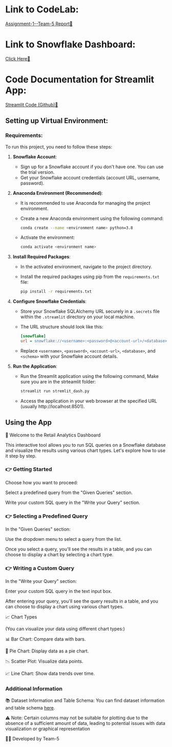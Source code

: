 # Link to CodeLab: 
[Assignment-1--Team-5 Report🔗](https://codelabs-preview.appspot.com/?file_id=1weK3M722C8g5DGMYXoKv_qOPIN3k-KORHFZ3oPvp8n0#0)

# Link to Snowflake Dashboard:
[Click Here🔗](https://app.snowflake.com/us-east-1/ikb40337/#/asssignment_1-dEJoIhYGa)


# Code Documentation for Streamlit App:
[Streamlit Code (Github)🔗](https://github.com/AlgoDM-Fall2023-Team5/Assignment-1--Team-5/tree/Main/streamlit)


## Setting up Virtual Environment:
### Requirements:
To run this project, you need to follow these steps:

 

1. **Snowflake Account**:
   - Sign up for a Snowflake account if you don't have one. You can use the trial version.
   - Get your Snowflake account credentials (account URL, username, password).

 

2. **Anaconda Environment (Recommended)**:
   - It is recommended to use Anaconda for managing the project environment.
   - Create a new Anaconda environment using the following command:

 

     ```bash
     conda create --name <environment name> python=3.8
     ```

 

   - Activate the environment:

 

     ```bash
     conda activate <environment name> 
     ```

 

3. **Install Required Packages**:
   - In the activated environment, navigate to the project directory.
   - Install the required packages using pip from the `requirements.txt` file:

 

     ```bash
     pip install -r requirements.txt
     ```

 

4. **Configure Snowflake Credentials**:
   - Store your Snowflake SQLAlchemy URL securely in a `.secrets` file within the `.streamlit` directory on your local machine.
   - The URL structure should look like this:

 

     ```ini
     [snowflake]
     url = snowflake://<username>:<password>@<account-url>/<database>/<schema>
     ```

 

   - Replace `<username>`, `<password>`, `<account-url>`, `<database>`, and `<schema>` with your Snowflake account details.

 

5. **Run the Application**:
   - Run the Streamlit application using the following command,
   Make sure you are in the strteamlit folder:

 

     ```bash
     streamlit run stremlit_dash.py
     ```

 

   - Access the application in your web browser at the specified URL (usually http://localhost:8501).




## Using the App
🚀 Welcome to the Retail Analytics Dashboard

This interactive tool allows you to run SQL queries on a Snowflake database and visualize the results using various chart types. Let's explore how to use it step by step.

### 👉 Getting Started

Choose how you want to proceed:

Select a predefined query from the "Given Queries" section.

Write your custom SQL query in the "Write your Query" section.

### 👉 Selecting a Predefined Query

In the "Given Queries" section:

Use the dropdown menu to select a query from the list.

Once you select a query, you'll see the results in a table, and you can choose to display a chart by selecting a chart type.

### 👉 Writing a Custom Query

In the "Write your Query" section:

Enter your custom SQL query in the text input box.

After entering your query, you'll see the query results in a table, and you can choose to display a chart using various chart types.

📈 Chart Types

(You can visualize your data using different chart types:)

📊 Bar Chart: Compare data with bars.

🥧 Pie Chart: Display data as a pie chart.

📉 Scatter Plot: Visualize data points.

📈 Line Chart: Show data trends over time.


### Additional Information

📚 Dataset Information and Table Schema: You can find dataset information and table schema [here](http://tpc.org/tpc_documents_current_versions/pdf/tpc-ds_v3.2.0.pdf).

⚠️ Note: Certain columns may not be suitable for plotting due to the absence of a sufficient amount of data, leading to potential issues with data visualization or graphical representation

👩‍💻 Developed by Team-5
